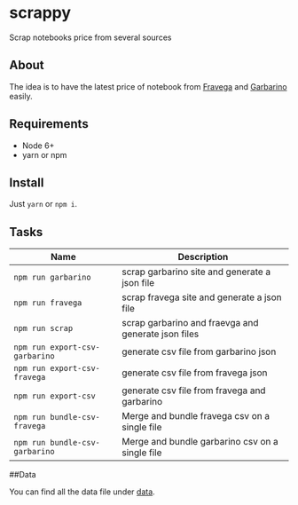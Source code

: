 # scrappy
Scrap notebooks price from several sources

## About

The idea is to have the latest price of notebook from [Fravega](http://fravega.com/) and [Garbarino](http://garbarino.com/) easily.

## Requirements

- Node 6+
- yarn or npm

## Install

Just `yarn` or `npm i`.

## Tasks

| Name                           | Description                                         |
|--------------------------------|-----------------------------------------------------|
| `npm run garbarino`            | scrap garbarino site and generate a json file       |
| `npm run fravega`              | scrap fravega site and generate a json file         |
| `npm run scrap`                | scrap garbarino and fraevga and generate json files |
| `npm run export-csv-garbarino` | generate csv file from garbarino json               |
| `npm run export-csv-fravega`   | generate csv file from fravega json                 |
| `npm run export-csv`           | generate csv file from fravega and garbarino        |
| `npm run bundle-csv-fravega`   | Merge and bundle fravega csv on a single file       |
| `npm run bundle-csv-garbarino` | Merge and bundle garbarino csv on a single file     |

##Data

You can find all the data file under [data](https://github.com/baires/scrappy/tree/master/data).
